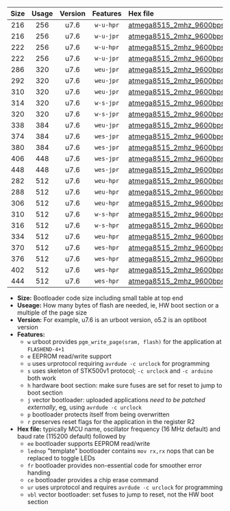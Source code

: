 |Size|Usage|Version|Features|Hex file|
|:-:|:-:|:-:|:-:|:--|
|216|256|u7.6|`w-u-hpr`|[atmega8515_2mhz_9600bps_ur.hex](https://raw.githubusercontent.com/stefanrueger/urboot/main/atmega8515_2mhz_9600bps_ur.hex)|
|216|256|u7.6|`w-u-jpr`|[atmega8515_2mhz_9600bps_ur_vbl.hex](https://raw.githubusercontent.com/stefanrueger/urboot/main/atmega8515_2mhz_9600bps_ur_vbl.hex)|
|222|256|u7.6|`w-u-hpr`|[atmega8515_2mhz_9600bps_lednop_ur.hex](https://raw.githubusercontent.com/stefanrueger/urboot/main/atmega8515_2mhz_9600bps_lednop_ur.hex)|
|222|256|u7.6|`w-u-jpr`|[atmega8515_2mhz_9600bps_lednop_ur_vbl.hex](https://raw.githubusercontent.com/stefanrueger/urboot/main/atmega8515_2mhz_9600bps_lednop_ur_vbl.hex)|
|286|320|u7.6|`weu-jpr`|[atmega8515_2mhz_9600bps_ee_ur_vbl.hex](https://raw.githubusercontent.com/stefanrueger/urboot/main/atmega8515_2mhz_9600bps_ee_ur_vbl.hex)|
|292|320|u7.6|`weu-jpr`|[atmega8515_2mhz_9600bps_ee_lednop_ur_vbl.hex](https://raw.githubusercontent.com/stefanrueger/urboot/main/atmega8515_2mhz_9600bps_ee_lednop_ur_vbl.hex)|
|310|320|u7.6|`weu-jpr`|[atmega8515_2mhz_9600bps_ee_lednop_fr_ur_vbl.hex](https://raw.githubusercontent.com/stefanrueger/urboot/main/atmega8515_2mhz_9600bps_ee_lednop_fr_ur_vbl.hex)|
|314|320|u7.6|`w-s-jpr`|[atmega8515_2mhz_9600bps_vbl.hex](https://raw.githubusercontent.com/stefanrueger/urboot/main/atmega8515_2mhz_9600bps_vbl.hex)|
|320|320|u7.6|`w-s-jpr`|[atmega8515_2mhz_9600bps_lednop_vbl.hex](https://raw.githubusercontent.com/stefanrueger/urboot/main/atmega8515_2mhz_9600bps_lednop_vbl.hex)|
|338|384|u7.6|`weu-jpr`|[atmega8515_2mhz_9600bps_ee_lednop_fr_ce_ur_vbl.hex](https://raw.githubusercontent.com/stefanrueger/urboot/main/atmega8515_2mhz_9600bps_ee_lednop_fr_ce_ur_vbl.hex)|
|374|384|u7.6|`wes-jpr`|[atmega8515_2mhz_9600bps_ee_vbl.hex](https://raw.githubusercontent.com/stefanrueger/urboot/main/atmega8515_2mhz_9600bps_ee_vbl.hex)|
|380|384|u7.6|`wes-jpr`|[atmega8515_2mhz_9600bps_ee_lednop_vbl.hex](https://raw.githubusercontent.com/stefanrueger/urboot/main/atmega8515_2mhz_9600bps_ee_lednop_vbl.hex)|
|406|448|u7.6|`wes-jpr`|[atmega8515_2mhz_9600bps_ee_lednop_fr_vbl.hex](https://raw.githubusercontent.com/stefanrueger/urboot/main/atmega8515_2mhz_9600bps_ee_lednop_fr_vbl.hex)|
|448|448|u7.6|`wes-jpr`|[atmega8515_2mhz_9600bps_ee_lednop_fr_ce_vbl.hex](https://raw.githubusercontent.com/stefanrueger/urboot/main/atmega8515_2mhz_9600bps_ee_lednop_fr_ce_vbl.hex)|
|282|512|u7.6|`weu-hpr`|[atmega8515_2mhz_9600bps_ee_ur.hex](https://raw.githubusercontent.com/stefanrueger/urboot/main/atmega8515_2mhz_9600bps_ee_ur.hex)|
|288|512|u7.6|`weu-hpr`|[atmega8515_2mhz_9600bps_ee_lednop_ur.hex](https://raw.githubusercontent.com/stefanrueger/urboot/main/atmega8515_2mhz_9600bps_ee_lednop_ur.hex)|
|306|512|u7.6|`weu-hpr`|[atmega8515_2mhz_9600bps_ee_lednop_fr_ur.hex](https://raw.githubusercontent.com/stefanrueger/urboot/main/atmega8515_2mhz_9600bps_ee_lednop_fr_ur.hex)|
|310|512|u7.6|`w-s-hpr`|[atmega8515_2mhz_9600bps.hex](https://raw.githubusercontent.com/stefanrueger/urboot/main/atmega8515_2mhz_9600bps.hex)|
|316|512|u7.6|`w-s-hpr`|[atmega8515_2mhz_9600bps_lednop.hex](https://raw.githubusercontent.com/stefanrueger/urboot/main/atmega8515_2mhz_9600bps_lednop.hex)|
|334|512|u7.6|`weu-hpr`|[atmega8515_2mhz_9600bps_ee_lednop_fr_ce_ur.hex](https://raw.githubusercontent.com/stefanrueger/urboot/main/atmega8515_2mhz_9600bps_ee_lednop_fr_ce_ur.hex)|
|370|512|u7.6|`wes-hpr`|[atmega8515_2mhz_9600bps_ee.hex](https://raw.githubusercontent.com/stefanrueger/urboot/main/atmega8515_2mhz_9600bps_ee.hex)|
|376|512|u7.6|`wes-hpr`|[atmega8515_2mhz_9600bps_ee_lednop.hex](https://raw.githubusercontent.com/stefanrueger/urboot/main/atmega8515_2mhz_9600bps_ee_lednop.hex)|
|402|512|u7.6|`wes-hpr`|[atmega8515_2mhz_9600bps_ee_lednop_fr.hex](https://raw.githubusercontent.com/stefanrueger/urboot/main/atmega8515_2mhz_9600bps_ee_lednop_fr.hex)|
|444|512|u7.6|`wes-hpr`|[atmega8515_2mhz_9600bps_ee_lednop_fr_ce.hex](https://raw.githubusercontent.com/stefanrueger/urboot/main/atmega8515_2mhz_9600bps_ee_lednop_fr_ce.hex)|

- **Size:** Bootloader code size including small table at top end
- **Useage:** How many bytes of flash are needed, ie, HW boot section or a multiple of the page size
- **Version:** For example, u7.6 is an urboot version, o5.2 is an optiboot version
- **Features:**
  + `w` urboot provides `pgm_write_page(sram, flash)` for the application at `FLASHEND-4+1`
  + `e` EEPROM read/write support
  + `u` uses urprotocol requiring `avrdude -c urclock` for programming
  + `s` uses skeleton of STK500v1 protocol; `-c urclock` and `-c arduino` both work
  + `h` hardware boot section: make sure fuses are set for reset to jump to boot section
  + `j` vector bootloader: uploaded applications *need to be patched externally*, eg, using `avrdude -c urclock`
  + `p` bootloader protects itself from being overwritten
  + `r` preserves reset flags for the application in the register R2
- **Hex file:** typically MCU name, oscillator frequency (16 MHz default) and baud rate (115200 default) followed by
  + `ee` bootloader supports EEPROM read/write
  + `lednop` "template" bootloader contains `mov rx,rx` nops that can be replaced to toggle LEDs
  + `fr` bootloader provides non-essential code for smoother error handing
  + `ce` bootloader provides a chip erase command
  + `ur` uses urprotocol and requires `avrdude -c urclock` for programming
  + `vbl` vector bootloader: set fuses to jump to reset, not the HW boot section
